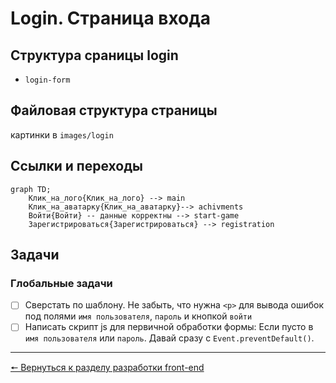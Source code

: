 # Login. Страница входа
## Структура сраницы login
* `login-form`

## Файловая структура страницы
картинки в `images/login`

## Ссылки и переходы
```mermaid
graph TD;
	Клик_на_лого{Клик_на_лого} --> main
	Клик_на_аватарку{Клик_на_аватарку}--> achivments
	Войти{Войти} -- данные корректны --> start-game
	Зарегистрироваться{Зарегистрироваться} --> registration
```

## Задачи
### **Глобальные задачи**
- [ ] Сверстать по шаблону.
Не забыть, что нужна `<p>` для вывода ошибок под полями `имя пользователя`, `пароль` и кнопкой `войти`
- [ ] Написать скрипт js для первичной обработки формы:
Если пусто в `имя пользователя` или `пароль`. Давай сразу с  `Event.preventDefault()`.
***
[🠔 Вернуться к разделу разработки front-end](https://github.com/KirGenHeart/documentation/blob/main/front-end/front-end-dev.md)